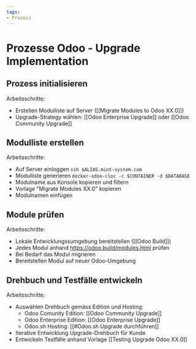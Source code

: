 ```yaml
---
tags:
- Prozess
---
```

# Prozesse Odoo - Upgrade Implementation

## Prozess initialisieren

Arbeitsschritte:
* Erstellen Modulliste auf Server ([[Migrate Modules to Odoo XX.0]])
* Upgrade-Strategy wählen: [[Odoo Enterprise Upgrade]] oder [[Odoo Community Upgrade]]

## Modulliste erstellen

Arbeitsschritte:
* Auf Server einloggen `ssh $ALIAS.mint-system.com`
* Modulliste generieren `docker-odoo-cloc -c $CONTAINER -d $DATABASE`
* Modulname aus Konsole kopieren und filtern
* Vorlage "Migrate Modules XX.0" kopieren
* Modulnamen einfügen

## Module prüfen

Arbeitsschritte:
* Lokale Entwicklungssumgebung bereitstellen ([[Odoo Build]])
* Jedes Modul anhand <https://odoo.build/modules.html> prüfen
* Bei Bedarf das Modul migrieren
* Bereitstellen Modul auf neuer Odoo-Umgebung

## Drehbuch und Testfälle entwickeln

Arbeitsschritte:
* Auswählen Drehbuch gemäss Edition und Hosting:
	* Odoo Comunity Edition: [[Odoo Community Upgrade]]
	* Odoo Enterprise Edition: [[Odoo Enterprise Upgrade]]
	* Odoo.sh Hosting: [[#Odoo.sh Upgrade durchführen]]
* Iterative Entwicklung Upgrade-Drehbuch für Kunde
* Entwickeln Testfälle anhand Vorlage [[Testing Upgrade Odoo XX.0]]

